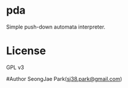 # pda
Simple push-down automata interpreter.

# License
GPL v3

#Author
SeongJae Park(sj38.park@gmail.com)
